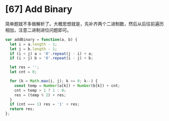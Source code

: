 # [67] Add Binary

简单题就不多做解析了。大概思想就是，先补齐两个二进制数，然后从后往前遍历相加，注意二进制进位问题即可。

```js
var addBinary = function(a, b) {
  let i = a.length - 1;
  let j = b.length - 1;
  if (i < j) a = '0'.repeat(j - i) + a;
  if (i > j) b = '0'.repeat(i - j) + b;

  let res = '';
  let cnt = 0;

  for (k = Math.max(i, j); k >= 0; k--) {
    const temp = Number(a[k]) + Number(b[k]) + cnt;
    cnt = temp > 1 ? 1 : 0;
    res = (temp % 2) + res;
  }
  if (cnt === 1) res = '1' + res;
  return res;
};
```
